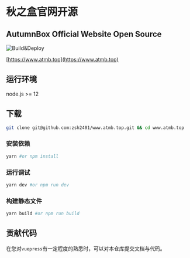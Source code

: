 # 秋之盒官网开源
## AutumnBox Official Website Open Source
![Build&Deploy](https://github.com/zsh2401/www.atmb.top/workflows/Build&Deploy/badge.svg)

[https://www.atmb.top](https://www.atmb.top)
## 运行环境
node.js >= 12
## 下载
```sh
git clone git@github.com:zsh2401/www.atmb.top.git && cd www.atmb.top
```
### 安装依赖
```sh
yarn #or npm install
```
### 运行调试
```sh
yarn dev #or npm run dev
```
### 构建静态文件
```sh
yarn build #or npm run build
```
## 贡献代码
在您对`vuepress`有一定程度的熟悉时，可以对本仓库提交文档与代码。